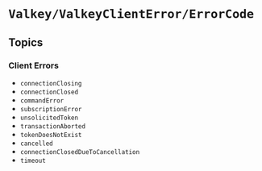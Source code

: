 # ``Valkey/ValkeyClientError/ErrorCode``

## Topics

### Client Errors

- ``connectionClosing``
- ``connectionClosed``
- ``commandError``
- ``subscriptionError``
- ``unsolicitedToken``
- ``transactionAborted``
- ``tokenDoesNotExist``
- ``cancelled``
- ``connectionClosedDueToCancellation``
- ``timeout``
